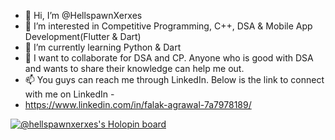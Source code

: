 - 👋 Hi, I’m @HellspawnXerxes
- 👀 I’m interested in Competitive Programming, C++, DSA & Mobile App Development(Flutter & Dart)
- 🌱 I’m currently learning Python & Dart
- :handshake: I want to collaborate for DSA and CP. Anyone who is good with DSA and wants to share their knowledge can help me out.
- 📫 You guys can reach me through LinkedIn. Below is the link to connect with me on LinkedIn - 
- https://www.linkedin.com/in/falak-agrawal-7a7978189/


[![@hellspawnxerxes's Holopin board](https://holopin.me/hellspawnxerxes)](https://holopin.io/@hellspawnxerxes)

<!---
HellspawnXerxes/HellspawnXerxes is a ✨ special ✨ repository because its `README.md` (this file) appears on your GitHub profile.
You can click the Preview link to take a look at your changes.
--->
